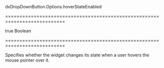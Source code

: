 <!--id-->dxDropDownButton.Options.hoverStateEnabled<!--/id-->
===========================================================================
<!--default-->true<!--/default-->
<!--type-->Boolean<!--/type-->
===========================================================================

<!--shortDescription-->
Specifies whether the widget changes its state when a user hovers the mouse pointer over it.
<!--/shortDescription-->

<!--fullDescription-->

<!--/fullDescription-->